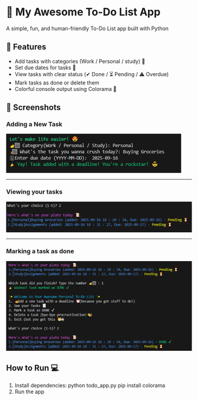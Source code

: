 # 🎯 My Awesome To-Do List App

A simple, fun, and human-friendly To-Do List app built with Python

## 🔸 Features
- Add tasks with categories (Work / Personal / study) 📃
- Set due dates for tasks 📅
- View tasks with clear status (✔ Done / ⏳ Pending / ⚠ Overdue)
- Mark tasks as done or delete them
- Colorful console output using Colorama 🎨

## 📸 Screenshots

### Adding a New Task
![Add Task](Screenshots/Adding_Task.png)

----

### Viewing your tasks
![Show Tasks](Screenshots/Seeing_our_tasks.png)

----

### Marking a task as done
![Mark Done](Screenshots/Task_status.png)

## How to Run 💻
1. Install dependencies:
    python todo_app.py
    pip install colorama
2. Run the app
